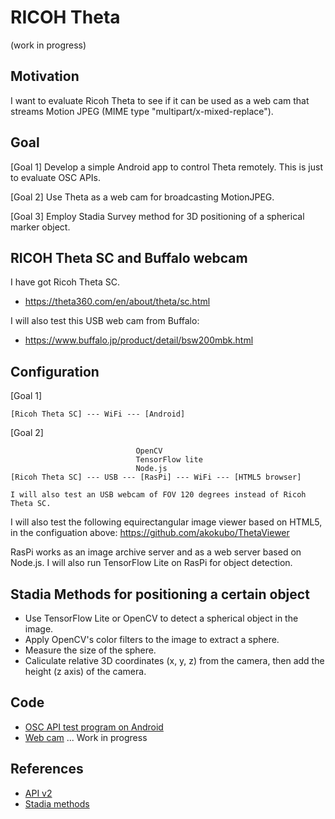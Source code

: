 # RICOH Theta
 
(work in progress)

## Motivation

I want to evaluate Ricoh Theta to see if it can be used as a web cam that streams Motion JPEG (MIME type "multipart/x-mixed-replace").

## Goal

[Goal 1] Develop a simple Android app to control Theta remotely. This is just to evaluate OSC APIs.

[Goal 2] Use Theta as a web cam for broadcasting MotionJPEG.

[Goal 3] Employ Stadia Survey method for 3D positioning of a spherical marker object.

## RICOH Theta SC and Buffalo webcam

I have got Ricoh Theta SC.

- https://theta360.com/en/about/theta/sc.html

I will also test this USB web cam from Buffalo:

- https://www.buffalo.jp/product/detail/bsw200mbk.html

## Configuration

[Goal 1]
```
[Ricoh Theta SC] --- WiFi --- [Android]
```

[Goal 2]
```
                            OpenCV
                            TensorFlow lite
                            Node.js
[Ricoh Theta SC] --- USB --- [RasPi] --- WiFi --- [HTML5 browser]

I will also test an USB webcam of FOV 120 degrees instead of Ricoh Theta SC.
```

I will also test the following equirectangular image viewer based on HTML5, in the configuation above: 
https://github.com/akokubo/ThetaViewer

RasPi works as an image archive server and as a web server based on Node.js. I will also run TensorFlow Lite on RasPi for object detection.

## Stadia Methods for positioning a certain object

- Use TensorFlow Lite or OpenCV to detect a spherical object in the image.
- Apply OpenCV's color filters to the image to extract a sphere.
- Measure the size of the sphere.
- Caliculate relative 3D coordinates (x, y, z) from the camera, then add the height (z axis) of the camera.

## Code

- [OSC API test program on Android](./android)
- [Web cam](./raspi) ... Work in progress

## References

- [API v2](https://api.ricoh/docs/theta-web-api-v2/)
- [Stadia methods](https://academic.csuohio.edu/duffy_s/Lab_06.pdf)
